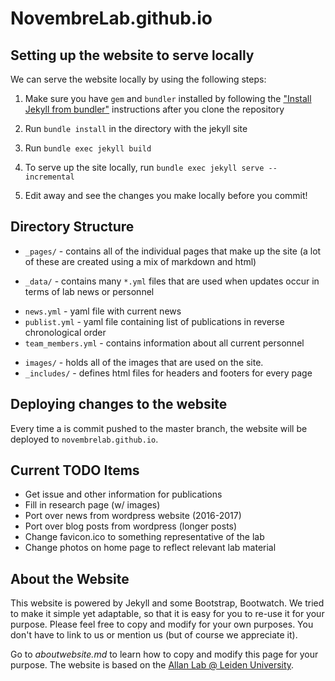 # NovembreLab.github.io

## Setting up the website to serve locally

We can serve the website locally by using the following steps:

1. Make sure you have `gem` and `bundler` installed by following the ["Install Jekyll from bundler"](https://help.github.com/articles/setting-up-your-github-pages-site-locally-with-jekyll/) instructions after you clone the repository

2. Run `bundle install` in the directory with the jekyll site

3. Run `bundle exec jekyll build`

4. To serve up the site locally, run `bundle exec jekyll serve --incremental`

5. Edit away and see the changes you make locally before you commit!

## Directory Structure

 * `_pages/` - contains all of the individual pages that make up the site (a lot of these are created using a mix of markdown and html)

 * `_data/` - contains many `*.yml` files that are used when updates occur in terms of lab news or personnel
  - `news.yml` - yaml file with current news
  - `publist.yml` - yaml file containing list of publications in reverse chronological order
  - `team_members.yml`  - contains information about all current personnel

 * `images/` - holds all of the images that are used on the site.
 * `_includes/` - defines html files for headers and footers for every page

## Deploying changes to the website

Every time a is commit pushed to the master branch, the website will be deployed to `novembrelab.github.io`.

## Current TODO Items

  * Get issue and other information for publications
  * Fill in research page (w/ images)
  * Port over news from wordpress website (2016-2017)
  * Port over blog posts from wordpress (longer posts)
  * Change favicon.ico to something representative of the lab
  * Change photos on home page to reflect relevant lab material

## About the Website

This website is powered by Jekyll and some Bootstrap, Bootwatch. We tried to make it simple yet adaptable, so that it is easy for you to re-use it for your purpose. Please feel free to copy and modify for your own purposes.  You don't have to link to us or mention us (but of course we appreciate it).

Go to *aboutwebsite.md*  to learn how to copy and modify this page for your purpose. The website is based on the [Allan Lab @ Leiden University](http://www.allanlab.org/).
